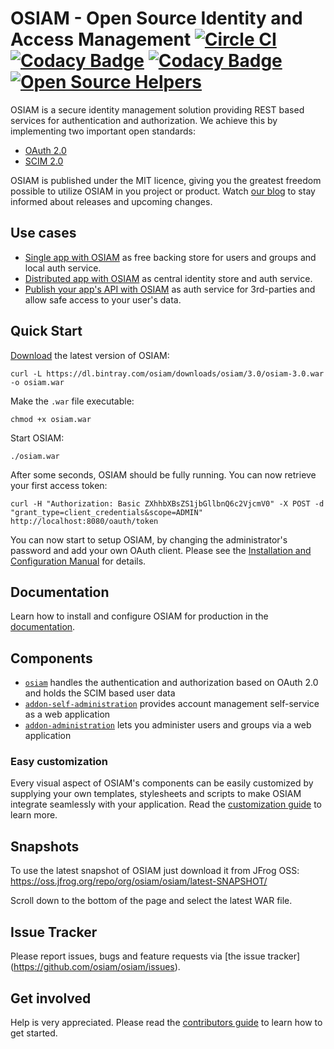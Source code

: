 # OSIAM - Open Source Identity and Access Management [![Circle CI](https://circleci.com/gh/osiam/osiam.svg?style=svg)](https://circleci.com/gh/osiam/osiam) [![Codacy Badge](https://api.codacy.com/project/badge/grade/c63f2618f4c64292ae47a1decf1a7270)](https://www.codacy.com/app/OSIAM/osiam) [![Codacy Badge](https://api.codacy.com/project/badge/coverage/c63f2618f4c64292ae47a1decf1a7270)](https://www.codacy.com/app/OSIAM/osiam) [![Open Source Helpers](https://www.codetriage.com/osiam/osiam/badges/users.svg)](https://www.codetriage.com/osiam/osiam)

OSIAM is a secure identity management solution providing REST based services for
authentication and authorization. We achieve this by implementing two important
open standards:

* [OAuth 2.0](http://oauth.net/2/)
* [SCIM 2.0](http://www.simplecloud.info/)

OSIAM is published under the MIT licence, giving you the greatest freedom
possible to utilize OSIAM in you project or product.
Watch [our blog](http://osiam.github.io/) to stay informed about releases and upcoming changes.

## Use cases

* [Single app with OSIAM](docs/single-app-use-case.md) as free backing store for
  users and groups and local auth service.
* [Distributed app with OSIAM](docs/distributed-app-use-case.md) as central
  identity store and auth service.
* [Publish your app's API with OSIAM](docs/protected-api-use-case.md) as auth
  service for 3rd-parties and allow safe access to your user's data.

## Quick Start

[Download](https://dl.bintray.com/osiam/downloads/osiam/3.0/osiam-3.0.war) the latest version of OSIAM:

```
curl -L https://dl.bintray.com/osiam/downloads/osiam/3.0/osiam-3.0.war -o osiam.war
```

Make the `.war` file executable:

```
chmod +x osiam.war
```

Start OSIAM:

```
./osiam.war
```

After some seconds, OSIAM should be fully running. You can now retrieve your first access token:

```
curl -H "Authorization: Basic ZXhhbXBsZS1jbGllbnQ6c2VjcmV0" -X POST -d "grant_type=client_credentials&scope=ADMIN" http://localhost:8080/oauth/token
```

You can now start to setup OSIAM, by changing the administrator's password and add your own OAuth client.
Please see the [Installation and Configuration Manual](docs/detailed-reference-installation.md#customize-setup) for details.

## Documentation

Learn how to install and configure OSIAM for production in the
[documentation](docs/README.md).

## Components

* [`osiam`](https://github.com/osiam/osiam)
  handles the authentication and authorization based on OAuth 2.0 and holds the SCIM based user data
* [`addon-self-administration`](https://github.com/osiam/addon-self-administration)
  provides account management self-service as a web application
* [`addon-administration`](https://github.com/osiam/addon-administration)
  lets you administer users and groups via a web application

### Easy customization

Every visual aspect of OSIAM's components can be easily customized by supplying
your own templates, stylesheets and scripts to make OSIAM integrate seamlessly
with your application. Read the
[customization guide](docs/customization-guide.md) to learn more.

## Snapshots

To use the latest snapshot of OSIAM just download it from JFrog OSS:
https://oss.jfrog.org/repo/org/osiam/osiam/latest-SNAPSHOT/

Scroll down to the bottom of the page and select the latest WAR file.

## Issue Tracker

Please report issues, bugs and feature requests via [the issue tracker]
(https://github.com/osiam/osiam/issues).

## Get involved

Help is very appreciated. Please read the
[contributors guide](CONTRIBUTING.md) to learn how to get started.
